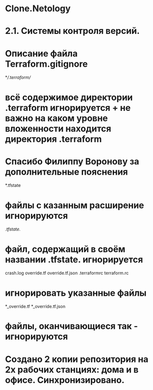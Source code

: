 # Clone.Netology

# 2.1. Системы контроля версий.
# Описание файла Terraform.gitignore

**/.terraform/*
# всё содержимое директории .terraform игнорируется + не важно на каком уровне вложенности находится директория .terraform
# Спасибо Филиппу Воронову за дополнительные пояснения

*.tfstate 
# файлы с казанным расширение игнорируются

*.tfstate.*
# файл, содержащий в своём названии .tfstate. игнорируется

crash.log
override.tf
override.tf.json
.terraformrc
terraform.rc
# игнорировать указанные файлы

*_override.tf
*_override.tf.json
# файлы, оканчивающиеся так - игнорируются

# Создано 2 копии репозитория на 2х рабочих станциях: дома и в офисе. Синхронизировано.

